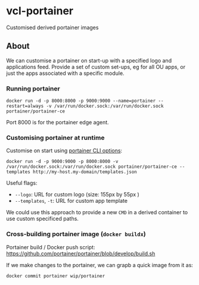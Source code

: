 # vcl-portainer
Customised derived portainer images


## About

We can customise a portainer on start-up with a specified logo and applications feed. Provide a set of custom set-ups, eg for all OU apps, or just the apps  associated with a specific module.


### Running portainer

`docker run -d -p 8000:8000 -p 9000:9000 --name=portainer --restart=always -v /var/run/docker.sock:/var/run/docker.sock portainer/portainer-ce`

Port 8000 is for the portainer edge agent.

### Customising portainer at runtime

Customise on start using [portainer CLI options](https://documentation.portainer.io/v2.0/deploy/cli/):

`docker run -d -p 9000:9000 -p 8000:8000 -v /var/run/docker.sock:/var/run/docker.sock portainer/portainer-ce --templates http://my-host.my-domain/templates.json`

Useful flags:

- `--logo`: URL for custom logo (size: 155px by 55px )
- `--templates`, `-t`: URL for custom app template

We could use this approach to provide a new `CMD` in a derived container to use custom specificed paths.


### Cross-building portainer image (`docker buildx`)

Portainer build / Docker push script: https://github.com/portainer/portainer/blob/develop/build.sh

If we make changes to the portainer, we can grapb a quick image from it as:

`docker commit portainer wip/portainer`
